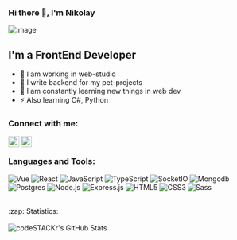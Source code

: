 ### Hi there 👋, I'm Nikolay

![image](https://www.codewars.com/users/TankistPro228/badges/large)
<!-- ![](https://komarev.com/ghpvc/?username=VladKalachev) -->

## I'm a FrontEnd Developer
- 🎉 I am working in web-studio
- 🤹 I write backend for my pet-projects
- 🥅 I am constantly learning new things in web dev
- ⚡ Also learning C#, Python

### Connect with me:

[<img align="left" alt="VladKalachev | Instagram" width="22px" src="https://cdn-icons-png.flaticon.com/512/1409/1409946.png" />][instagram]
[<img align="left" alt="VladKalachev | VK" width="22px" src="https://cdn-icons-png.flaticon.com/512/145/145813.png" />][vk]

<br />

### Languages and Tools:

![Vue](https://img.shields.io/badge/-Vue.js-090909?style=for-the-badge&logo=vue.js)
![React](https://img.shields.io/badge/-React.js-090909?style=for-the-badge&logo=react)
![JavaScript](https://img.shields.io/badge/-JavaScript-090909?style=for-the-badge&logo=JavaScript)
![TypeScript](https://img.shields.io/badge/-TypeScript-090909?style=for-the-badge&logo=TypeScript)
![SocketIO](https://img.shields.io/badge/-Socket.IO-090909?style=for-the-badge&logo=socektio)
![Mongodb](https://img.shields.io/badge/-Mongodb-090909?style=for-the-badge&logo=mongodb)
![Postgres](https://img.shields.io/badge/postgres-090909?style=for-the-badge&logo=postgresql&logoColor=white)
![Node.js](https://img.shields.io/badge/-Node.js-090909?style=for-the-badge&logo=Node.js)
![Express.js](https://img.shields.io/badge/-Express.js-090909?style=for-the-badge&logo=Express)
![HTML5](https://img.shields.io/badge/-HTML5-090909?style=for-the-badge&logo=HTML5)
![CSS3](https://img.shields.io/badge/-CSS3-090909?style=for-the-badge&logo=CSS3)
![Sass](https://img.shields.io/badge/-Sass-090909?style=for-the-badge&logo=Sass)

<br />

<!-- <details> -->
  <summary>:zap: Statistics:</summary>
  <br />
   <img align="left" alt="codeSTACKr's GitHub Stats" src="https://github-readme-stats.vercel.app/api/top-langs/?username=TankistPro&langs_count=8&layout=compact" />
<!--    <img align="left" alt="codeSTACKr's GitHub Stats" src="https://github-readme-stats.vercel.app/api?username=TankistPro&show_icons=true" /> -->
<!-- </details> -->

<!-- [website]: https://webtricks-master.ru/ -->
[instagram]: https://www.instagram.com/niiikolay_gusev/
[vk]: https://vk.com/gusevnukolay
